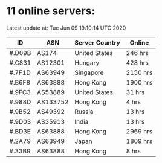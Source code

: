 # 11 online servers:

Latest update at: Tue Jun 09 19:10:14 UTC 2020

| ID | ASN | Server Country | Online |
| -- | --- | -------------- | ------ |
| #.D09B | AS174 | United States | 246 hrs |
| #.C831 | AS12301 | Hungary | 428 hrs |
| #.7F1D | AS63949 | Singapore | 2150 hrs |
| #.B6F8 | AS63888 | Hong Kong | 1900 hrs |
| #.9FC3 | AS53889 | United States | 31 hrs |
| #.988D | AS133752 | Hong Kong | 4 hrs |
| #.9B52 | AS49392 | Russia | 13 hrs |
| #.9D03 | AS35913 | India | 13 hrs |
| #.BD3E | AS63888 | Hong Kong | 2969 hrs |
| #.2A79 | AS63949 | Japan | 1809 hrs |
| #.33B9 | AS63888 | Hong Kong | 8 hrs |

